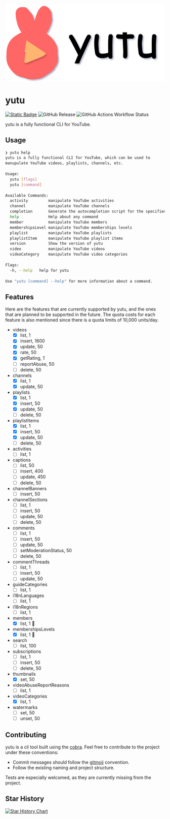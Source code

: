 ![Yutu](./asset/yutu.svg)

# yutu

[![Static Badge](https://img.shields.io/badge/gitmoji-%F0%9F%90%B0%F0%9F%98%8D-blue?style=for-the-badge)](https://gitmoji.dev)
![GitHub Release](https://img.shields.io/github/v/release/eat-pray-ai/yutu?sort=semver&style=for-the-badge&logo=go)
![GitHub Actions Workflow Status](https://img.shields.io/github/actions/workflow/status/eat-pray-ai/yutu/go-ossf-slsa3-publish.yml?style=for-the-badge&logo=githubactions)

yutu is a fully functional CLI for YouTube.

## Usage

```sh
❯ yutu help
yutu is a fully functional CLI for YouTube, which can be used to 
manupulate YouTube videos, playlists, channels, etc.

Usage:
  yutu [flags]
  yutu [command]

Available Commands:
  activity         manipulate YouTube activities
  channel          manipulate YouTube channels
  completion       Generate the autocompletion script for the specified shell
  help             Help about any command
  member           manipulate YouTube members
  membershipsLevel manipulate YouTube memberships levels
  playlist         manipulate YouTube playlists
  playlistItem     manipulate YouTube playlist items
  version          Show the version of yutu
  video            manipulate YouTube videos
  videoCategory    manipulate YouTube video categories

Flags:
  -h, --help   help for yutu

Use "yutu [command] --help" for more information about a command.
```

## Features

Here are the features that are currently supported by yutu, and the ones that are planned to be supported in the future. The quota costs for each feature is also mentioned since there is a quota limits of 10,000 units/day.

- videos
  - [x] list, 1
  - [x] insert, 1600
  - [x] update, 50
  - [x] rate, 50
  - [x] getRating, 1
  - [ ] reportAbuse, 50
  - [ ] delete, 50
- channels
  - [x] list, 1
  - [x] update, 50
- playlists
  - [x] list, 1
  - [x] insert, 50
  - [x] update, 50
  - [ ] delete, 50
- playlistItems
  - [x] list, 1
  - [x] insert, 50
  - [x] update, 50
  - [ ] delete, 50
- activities
  - [ ] list, 1
- captions
  - [ ] list, 50
  - [ ] insert, 400
  - [ ] update, 450
  - [ ] delete, 50
- channelBanners
  - [ ] insert, 50
- channelSections
  - [ ] list, 1
  - [ ] insert, 50
  - [ ] update, 50
  - [ ] delete, 50
- comments
  - [ ] list, 1
  - [ ] insert, 50
  - [ ] update, 50
  - [ ] setModerationStatus, 50
  - [ ] delete, 50
- commentThreads
  - [ ] list, 1
  - [ ] insert, 50
  - [ ] update, 50
- guideCategories
  - [ ] list, 1
- i18nLanguages
  - [ ] list, 1
- i18nRegions
  - [ ] list, 1
- members
  - [x] list, 1 🚫
- membershipsLevels
  - [x] list, 1 🚫
- search
  - [ ] list, 100
- subscriptions
  - [ ] list, 1
  - [ ] insert, 50
  - [ ] delete, 50
- thumbnails
  - [x] set, 50
- videoAbuseReportReasons
  - [ ] list, 1
- videoCategories
  - [x] list, 1
- watermarks
  - [ ] set, 50
  - [ ] unset, 50

## Contributing

yutu is a cli tool built using the [cobra](https://github.com/spf13/cobra). Feel free to contribute to the project under these conventions:

- Commit messages should follow the [gitmoji](https://gitmoji.dev) convention.
- Follow the existing naming and project structure.

Tests are especially welcomed, as they are currently missing from the project.

## Star History

[![Star History Chart](https://api.star-history.com/svg?repos=eat-pray-ai/yutu&type=Date)](https://star-history.com/#eat-pray-ai/yutu&Date)
